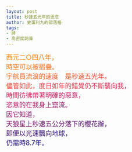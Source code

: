 ```yaml
---
layout: post
title: 秒速五光年的思念
author: 史蛋利九的部落格
tags:
- 詩
- 高密度詞藻
---
```


<span style="font-size: large;
background: -webkit-linear-gradient(45deg, #ff8a00, #da1b60, #090979);
-webkit-background-clip: text;
-webkit-text-fill-color: transparent;">
西元二○四八年，  
時空可以被摺疊。  
宇航員流浪的速度　是秒速五光年。  
儘管如此，度日如年的錯覺仍不斷襲向我，  
時間彷彿帶著明確的惡意，  
恣意的在我身上竄流。  
因它知道，  
天狼星上秒速五公分落下的櫻花辦，  
即便以光速飄向地球，  
仍需時8.7年。  
</span>
